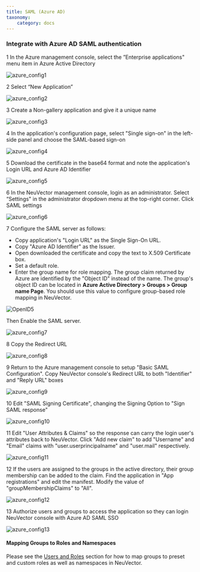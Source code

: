 ```yaml
---
title: SAML (Azure AD)
taxonomy:
    category: docs
---
```


### Integrate with Azure AD SAML authentication

1 In the Azure management console, select the ”Enterprise applications" menu item in Azure Active Directory

![azure_config1](/img/08.integration/05.msazure/azure1.png)

2 Select “New Application”

![azure_config2](/img/08.integration/05.msazure/azure2.png)

3 Create a Non-gallery application and give it a unique name

![azure_config3](/img/08.integration/05.msazure/azure3.png)

4 In the application's configuration page, select "Single sign-on" in the left-side panel and choose the SAML-based sign-on

![azure_config4](/img/08.integration/05.msazure/azure4.png)

5 Download the certificate in the base64 format and note the application's Login URL and Azure AD Identifier

![azure_config5](/img/08.integration/05.msazure/azure5.png)

6 In the NeuVector management console, login as an administrator. Select “Settings" in the administrator dropdown menu at the top-right corner. Click SAML settings

![azure_config6](/img/08.integration/05.msazure/azure6.png)

7 Configure the SAML server as follows:
+ Copy application's "Login URL" as the Single Sign-On URL.
+ Copy "Azure AD Identifier" as the Issuer.
+ Open downloaded the certificate and copy the text to X.509 Certificate box.
+ Set a default role.
+ Enter the group name for role mapping. The group claim returned by Azure are identified by the "Object ID" instead of the name. The group's object ID can be located in **Azure Active Directory > Groups > Group name Page**. You should use this value to configure group-based role mapping in NeuVector.

![OpenID5](/img/08.integration/05.msazure/openid5.png)

Then Enable the SAML server.

![azure_config7](/img/08.integration/05.msazure/azure7.png)

8 Copy the Redirect URL

![azure_config8](/img/08.integration/05.msazure/azure8.png)


9 Return to the Azure management console to setup "Basic SAML Configuration". Copy NeuVector console's Redirect URL to both "Identifier" and "Reply URL" boxes

![azure_config9](/img/08.integration/05.msazure/azure9.png)

10 Edit "SAML Signing Certificate", changing the Signing Option to "Sign SAML response"

![azure_config10](/img/08.integration/05.msazure/azure10.png)

11 Edit "User Attributes & Claims" so the response can carry the login user's attributes back to NeuVector. Click "Add new claim" to add "Username" and "Email" claims with "user.userprincipalname" and "user.mail" respectively.

![azure_config11](/img/08.integration/05.msazure/azure11.png)

12 If the users are assigned to the groups in the active directory, their group membership can be added to the claim. Find the application in "App registrations" and edit the manifest. Modify the value of "groupMembershipClaims" to "All".

![azure_config12](/img/08.integration/05.msazure/azure12.png)

13 Authorize users and groups to access the application so they can login NeuVector console with Azure AD SAML SSO

![azure_config13](/img/08.integration/05.msazure/azure13.png)


#### Mapping Groups to Roles and Namespaces
Please see the [Users and Roles](/configuration/users#mapping-groups-to-roles-and-namespaces) section for how to map groups to preset and custom roles as well as namespaces in NeuVector.
